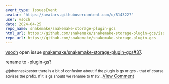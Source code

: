 ```yaml
---
event_type: IssuesEvent
avatar: "https://avatars.githubusercontent.com/u/814322?"
user: vsoch
date: 2024-04-25
repo_name: snakemake/snakemake-storage-plugin-gcs
html_url: https://github.com/snakemake/snakemake-storage-plugin-gcs/issues/37
repo_url: https://github.com/snakemake/snakemake-storage-plugin-gcs
---
```


<a href='https://github.com/vsoch' target='_blank'>vsoch</a> open issue <a href='https://github.com/snakemake/snakemake-storage-plugin-gcs/issues/37' target='_blank'>snakemake/snakemake-storage-plugin-gcs#37</a>.

<p>rename to -plugin-gs?</p><small>@johanneskoester there is a bit of confusion about if the plugin is gs or gcs - that of course advises the prefix. If it is gs should we rename to that?...</small><a href='https://github.com/snakemake/snakemake-storage-plugin-gcs/issues/37' target='_blank'>View Comment</a>